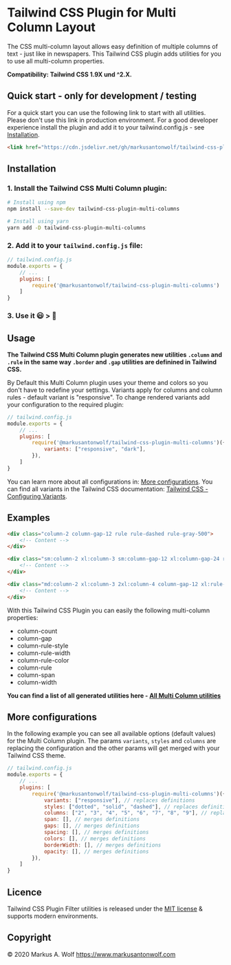 # Tailwind CSS Plugin for Multi Column Layout

The CSS multi-column layout allows easy definition of multiple columns of text - just like in newspapers. This Tailwind CSS plugin adds utilities for you to use all multi-column properties.

**Compatibility: Tailwind CSS 1.9X und ^2.X.**

## Quick start - only for development / testing

For a quick start you can use the following link to start with all utilities. Please don't use this link in production environment. For a good developer experience install the plugin and add it to your tailwind.config.js - see [Installation](#Installation).

```html
<link href="https://cdn.jsdelivr.net/gh/markusantonwolf/tailwind-css-plugin-multi-columns/dist/multi-columns.min.css" rel="stylesheet">
```

## Installation

### 1. Install the Tailwind CSS Multi Column plugin:

```bash
# Install using npm
npm install --save-dev tailwind-css-plugin-multi-columns

# Install using yarn
yarn add -D tailwind-css-plugin-multi-columns
```

### 2. Add it to your `tailwind.config.js` file:

```js
// tailwind.config.js
module.exports = {
    // ...
    plugins: [
        require('@markusantonwolf/tailwind-css-plugin-multi-columns')
    ]
}
```

### 3. Use it 😃 > 🥳

## Usage

**The Tailwind CSS Multi Column plugin generates new utilities `.column` and `.rule` in the same way `.border` and `.gap` utilities are definined in Tailwind CSS.**

By Default this Multi Column plugin uses your theme and colors so you don't have to redefine your settings. Variants apply for columns and column rules - default variant is "responsive". To change rendered variants add your configuration to the required plugin:

```js
// tailwind.config.js
module.exports = {
    // ...
    plugins: [
        require('@markusantonwolf/tailwind-css-plugin-multi-columns')({
            variants: ["responsive", "dark"],
        }),
    ]
}
```

You can learn more about all configurations in: [More configurations](#more-configurations). You can find all variants in the Tailwind CSS documentation: [Tailwind CSS - Configuring Variants](https://tailwindcss.com/docs/configuring-variants). 

## Examples

```html
<div class="column-2 column-gap-12 rule rule-dashed rule-gray-500">
    <!-- Content -->
</div>
```

```html
<div class="sm:column-2 xl:column-3 sm:column-gap-12 xl:column-gap-24 rule xl:rule-2 rule-dashed rule-gray-900 rule-opacity-50">
    <!-- Content -->
</div>
```

```html
<div class="md:column-2 xl:column-3 2xl:column-4 column-gap-12 xl:rule-2 rule-dotted rule-gray-300">
    <!-- Content -->
</div>
```

With this Tailwind CSS Plugin you can easily the following multi-column properties:

- column-count
- column-gap
- column-rule-style
- column-rule-width
- column-rule-color
- column-rule
- column-span
- column-width

**You can find a list of all generated utilities here - [All Multi Column utilities](https://github.com/markusantonwolf/tailwind-css-plugin-multi-columns/blob/master/dist/multi-columns.css)**

## More configurations

In the following example you can see all available options (default values) for the Multi Column plugin. The params `variants`, `styles` and `columns` are replacing the configuration and the other params will get merged with your Tailwind CSS theme.

```js
// tailwind.config.js
module.exports = {
    // ...
    plugins: [
        require('@markusantonwolf/tailwind-css-plugin-multi-columns')({
            variants: ["responsive"], // replaces definitions
            styles: ["dotted", "solid", "dashed"], // replaces definitions
            columns: ["2", "3", "4", "5", "6", "7", "8", "9"], // replaces definitions
            span: [], // merges definitions
            gaps: [], // merges definitions
            spacing: [], // merges definitions
            colors: [], // merges definitions
            borderWidth: [], // merges definitions
            opacity: [], // merges definitions
        }),
    ]
}
```

## Licence

Tailwind CSS Plugin Filter utilities is released under the [MIT license](https://github.com/markusantonwolf/tailwind-css-plugin-multi-columns/blob/master/licence.md) & supports modern environments.

## Copyright

© 2020 Markus A. Wolf
<https://www.markusantonwolf.com>
